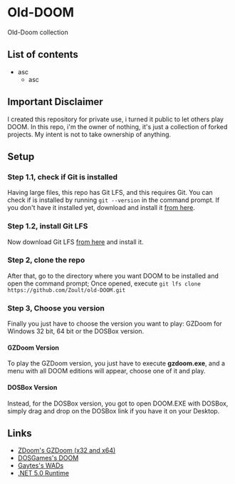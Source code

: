 # Old-DOOM
Old-Doom collection
## List of contents
- asc
    - asc

## Important Disclaimer
I created this repository for private use, i turned it public to let others play DOOM. In this repo, i'm the owner of nothing, it's just a collection of 
forked projects. My intent is not to take ownership of anything.

## Setup

### Step 1.1, check if Git is installed
Having large files, this repo has Git LFS, and this requires Git. You can check if is installed by running `git --version` in the command prompt. If you don't have it installed yet, download and install it [from here](https://git-scm.com/download/ "Download Git").

### Step 1.2, install Git LFS
Now download Git LFS [from here](https://git-lfs.github.com/ "Download Git LFS") and install it.

### Step 2, clone the repo
After that, go to the directory where you want DOOM to be installed and open the command prompt; Once opened, execute `git lfs clone https://github.com/Zoult/old-DOOM.git`

### Step 3, Choose you version
Finally you just have to choose the version you want to play: GZDoom for Windows 32 bit, 64 bit or the DOSBox version.

#### GZDoom Version
To play the GZDoom version, you just have to execute **gzdoom.exe**, and a menu with all DOOM editions will appear, choose one of it and play.

#### DOSBox Version
Instead, for the DOSBox version, you got to open DOOM.EXE with DOSBox, simply drag and drop on the DOSBox link if you have it on your Desktop.

## Links
- [ZDoom's GZDoom (x32 and x64)](https://www.zdoom.org/downloads "ZDoom")
- [DOSGames's DOOM](https://www.dosgames.com/game/doom "DOSGames")
- [Gaytes's WADs](https://github.com/Gaytes/iwad "Gaytes")
- [.NET 5.0 Runtime](https://dotnet.microsoft.com/en-us/download/dotnet/5.0/runtime)
